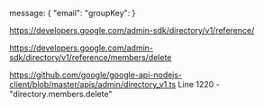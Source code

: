 message: {
    "email": 
    "groupKey": 
}

https://developers.google.com/admin-sdk/directory/v1/reference/

https://developers.google.com/admin-sdk/directory/v1/reference/members/delete

https://github.com/google/google-api-nodejs-client/blob/master/apis/admin/directory_v1.ts
Line 1220 - "directory.members.delete"